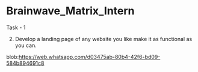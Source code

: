 
# Brainwave_Matrix_Intern

Task - 1

2) Develop a landing page of any website you like make it as functional as you can.

blob:https://web.whatsapp.com/d03475ab-80b4-42f6-bd09-584b894691c8
